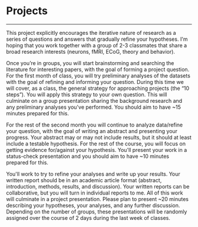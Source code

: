 # Projects

----

This project explicitly encourages the iterative nature of research as a series of questions and answers that gradually refine your hypotheses. I'm hoping that you work together with a group of 2-3 classmates that share a broad research interests (neurons, fMRI, ECoG, theory and behavior). 

Once you’re in groups, you will start brainstorming and searching the literature for interesting papers, with the goal of forming a project question. For the first month of class, you will try preliminary analyses of the datasets with the goal of refining and informing your question. During this time we will cover, as a class, the general strategy for approaching projects (the “10 steps”). You will apply this strategy to your own question. This will culminate on a group presentation sharing the background research and any preliminary analyses you've performed.  You should aim to have ~15 minutes prepared for this.  

For the rest of the second month you will continue to analyze data/refine your question, with the goal of writing an abstract and presenting your progress. Your abstract may or may not include results, but it should at least include a testable hypothesis. For the rest of the course, you will focus on getting evidence for/against your hypothesis.  You'll present your work in a status-check presentation and you should aim to have ~10 minutes prepared for this.  

You'll work to try to refine your analyses and write up your results.  Your written report should be in an academic article format (abstract, introduction, methods, results, and discussion).  Your written reports can be collaborative, but you will turn in individual reports to me.  All of this work will culminate in a project presentation.  Please plan to present ~20 minutes describing your hypotheses, your analyses, and any further discussion.  Depending on the number of groups, these presentations will be randomly assigned over the course of 2 days during the last week of classes.  
